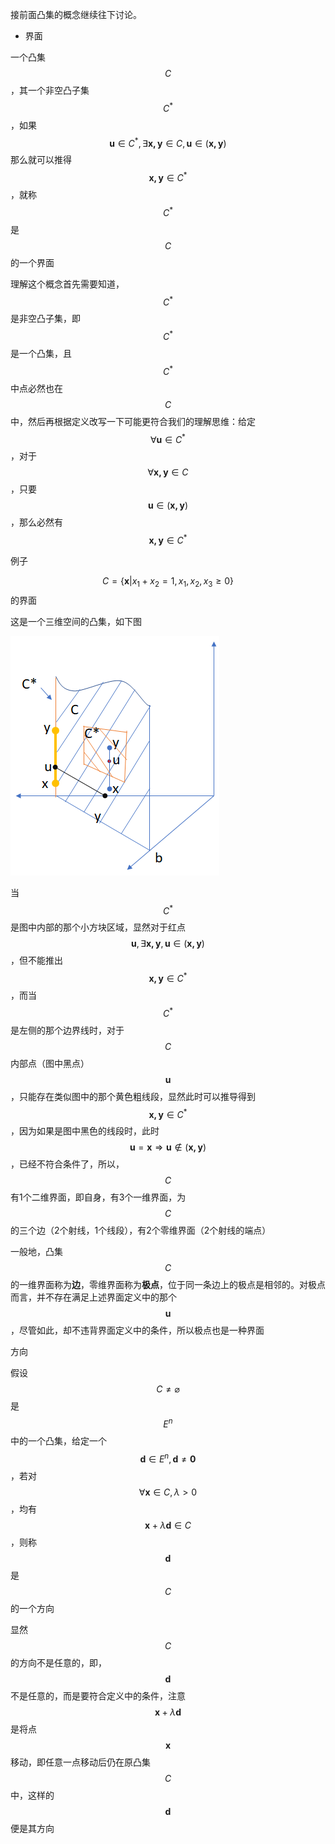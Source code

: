 接前面凸集的概念继续往下讨论。

* 界面

一个凸集$$ C $$，其一个非空凸子集$$ C^* $$，如果 $$ \mathbf u \in C^*, \exists \mathbf {x,y} \in C, \mathbf u \in (\mathbf {x, y}) $$ 那么就可以推得 $$ \mathbf {x, y} \in C^* $$，就称 $$ C^* $$ 是 $$ C $$ 的一个界面

理解这个概念首先需要知道，$$ C^* $$ 是非空凸子集，即 $$ C^*$$是一个凸集，且$$ C^*$$中点必然也在$$C$$ 中，然后再根据定义改写一下可能更符合我们的理解思维：给定$$\forall \mathbf u \in C^*$$，对于 $$ \forall \mathbf {x,y} \in C $$，只要$$ \mathbf u \in (\mathbf {x, y})$$，那么必然有 $$ \mathbf {x,y} \in C^* $$

例子

$$ C = \lbrace \mathbf x | x_1 + x_2 = 1, x_1,x_2,x_3 \ge 0 \rbrace$$的界面

这是一个三维空间的凸集，如下图

![](/assets/face.png)

当$$C^*$$是图中内部的那个小方块区域，显然对于红点$$\mathbf u, \exists \mathbf {x,y}, \mathbf u \in (\mathbf{x,y})$$，但不能推出$$\mathbf {x,y} \in C^*$$，而当$$C^*$$是左侧的那个边界线时，对于$$C$$内部点（图中黑点）$$ \mathbf u$$，只能存在类似图中的那个黄色粗线段，显然此时可以推导得到$$ \mathbf {x,y} \in C^*$$，因为如果是图中黑色的线段时，此时$$ \mathbf u = \mathbf x \Rightarrow \mathbf u \notin (\mathbf {x,y})$$，已经不符合条件了，所以，$$C$$ 有1个二维界面，即自身，有3个一维界面，为$$C$$的三个边（2个射线，1个线段），有2个零维界面（2个射线的端点）

一般地，凸集$$C $$ 的一维界面称为**边**，零维界面称为**极点**，位于同一条边上的极点是相邻的。对极点而言，并不存在满足上述界面定义中的那个$$\mathbf u$$，尽管如此，却不违背界面定义中的条件，所以极点也是一种界面

方向

假设$$ C \neq \varnothing $$ 是$$E^n$$中的一个凸集，给定一个$$ \mathbf d \in E^n, \mathbf d \neq \mathbf 0 $$，若对 $$ \forall \mathbf x \in C, \lambda \gt 0$$，均有 $$\mathbf x + \lambda \mathbf d \in C$$，则称$$\mathbf d$$ 是$$C$$ 的一个方向

显然$$C$$ 的方向不是任意的，即，$$\mathbf d $$ 不是任意的，而是要符合定义中的条件，注意$$ \mathbf x + \lambda \mathbf d $$ 是将点 $$\mathbf x$$移动，即任意一点移动后仍在原凸集$$C$$ 中，这样的$$\mathbf d$$ 便是其方向

